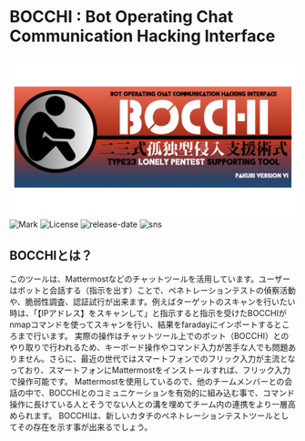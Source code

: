 # BOCCHI : Bot Operating Chat Communication Hacking Interface

![BOCCHI_logo](images/BOCCHI_banner.png)
![Mark](https://img.shields.io/badge/PAKURI-Mark%20IV-green)
![License](https://img.shields.io/github/license/01rabbit/BOCCHI)
![release-date](https://img.shields.io/github/release-date/01rabbit/BOCCHI)
![sns](https://img.shields.io/twitter/follow/PAKURI9?label=PAKURI&style=social)

## BOCCHIとは？
このツールは、Mattermostなどのチャットツールを活用しています。ユーザーはボットと会話する（指示を出す）ことで、ペネトレーションテストの偵察活動や、脆弱性調査、認証試行が出来ます。例えばターゲットのスキャンを行いたい時は、「【IPアドレス】をスキャンして」と指示すると指示を受けたBOCCHIがnmapコマンドを使ってスキャンを行い、結果をfaradayにインポートするところまで行います。
実際の操作はチャットツール上でのボット（BOCCHI）とのやり取りで行われるため、キーボード操作やコマンド入力が苦手な人でも問題ありません。さらに、最近の世代ではスマートフォンでのフリック入力が主流となっており、スマートフォンにMattermostをインストールすれば、フリック入力で操作可能です。
Mattermostを使用しているので、他のチームメンバーとの会話の中で、BOCCHIとのコミュニケーションを有効的に組み込む事で、コマンド操作に長けている人とそうでない人との溝を埋めてチーム内の連携をより一層高められます。
BOCCHIは、新しいカタチのペネトレーションテストツールとしてその存在を示す事が出来るでしょう。